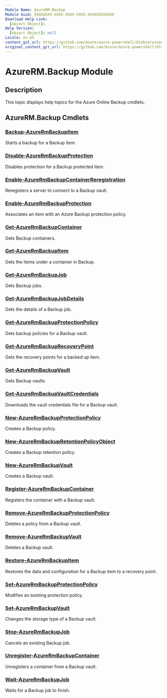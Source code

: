 ```yaml
---
Module Name: AzureRM.Backup
Module Guid: XXXXXXXX-XXXX-XXXX-XXXX-XXXXXXXXXXXX
Download Help Link:
  [object Object]:
Help Version:
  [object Object]: null
Locale: en-US
content_git_url: https://github.com/Azure/azure-powershell/blob/preview/src/ResourceManager/AzureBackup/Commands.AzureBackup/help/AzureRM.Backup.md
original_content_git_url: https://github.com/Azure/azure-powershell/blob/preview/src/ResourceManager/AzureBackup/Commands.AzureBackup/help/AzureRM.Backup.md
---
```


# AzureRM.Backup Module
## Description
This topic displays help topics for the Azure Online Backup cmdlets.

## AzureRM.Backup Cmdlets
### [Backup-AzureRmBackupItem](Backup-AzureRmBackupItem.md)
Starts a backup for a Backup item.

### [Disable-AzureRmBackupProtection](Disable-AzureRmBackupProtection.md)
Disables protection for a Backup protected item.

### [Enable-AzureRmBackupContainerReregistration](Enable-AzureRmBackupContainerReregistration.md)
Reregisters a server to connect to a Backup vault.

### [Enable-AzureRmBackupProtection](Enable-AzureRmBackupProtection.md)
Associates an item with an Azure Backup protection policy.

### [Get-AzureRmBackupContainer](Get-AzureRmBackupContainer.md)
Gets Backup containers.

### [Get-AzureRmBackupItem](Get-AzureRmBackupItem.md)
Gets the items under a container in Backup.

### [Get-AzureRmBackupJob](Get-AzureRmBackupJob.md)
Gets Backup jobs.

### [Get-AzureRmBackupJobDetails](Get-AzureRmBackupJobDetails.md)
Gets the details of a Backup job.

### [Get-AzureRmBackupProtectionPolicy](Get-AzureRmBackupProtectionPolicy.md)
Gets backup policies for a Backup vault.

### [Get-AzureRmBackupRecoveryPoint](Get-AzureRmBackupRecoveryPoint.md)
Gets the recovery points for a backed up item.

### [Get-AzureRmBackupVault](Get-AzureRmBackupVault.md)
Gets Backup vaults.

### [Get-AzureRmBackupVaultCredentials](Get-AzureRmBackupVaultCredentials.md)
Downloads the vault credentials file for a Backup vault.

### [New-AzureRmBackupProtectionPolicy](New-AzureRmBackupProtectionPolicy.md)
Creates a Backup policy.

### [New-AzureRmBackupRetentionPolicyObject](New-AzureRmBackupRetentionPolicyObject.md)
Creates a Backup retention policy.

### [New-AzureRmBackupVault](New-AzureRmBackupVault.md)
Creates a Backup vault.

### [Register-AzureRmBackupContainer](Register-AzureRmBackupContainer.md)
Registers the container with a Backup vault.

### [Remove-AzureRmBackupProtectionPolicy](Remove-AzureRmBackupProtectionPolicy.md)
Deletes a policy from a Backup vault.

### [Remove-AzureRmBackupVault](Remove-AzureRmBackupVault.md)
Deletes a Backup vault.

### [Restore-AzureRmBackupItem](Restore-AzureRmBackupItem.md)
Restores the data and configuration for a Backup item to a recovery point.

### [Set-AzureRmBackupProtectionPolicy](Set-AzureRmBackupProtectionPolicy.md)
Modifies an existing protection policy.

### [Set-AzureRmBackupVault](Set-AzureRmBackupVault.md)
Changes the storage type of a Backup vault.

### [Stop-AzureRmBackupJob](Stop-AzureRmBackupJob.md)
Cancels an existing Backup job.

### [Unregister-AzureRmBackupContainer](Unregister-AzureRmBackupContainer.md)
Unregisters a container from a Backup vault.

### [Wait-AzureRmBackupJob](Wait-AzureRmBackupJob.md)
Waits for a Backup job to finish.

